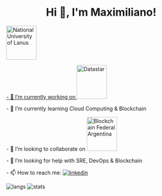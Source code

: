 <h1 align="center">Hi 👋, I'm Maximiliano!</h1>

<p>
  <a href="http://www.unla.edu.ar/" target="_blank" alt="National University of Lanus"><img src="http://www.unla.edu.ar/images/logo_web.jpg" width="80" height="90" alt="National University of Lanus">
</p>

<p>
- 🔭 I’m currently working on <a href="http://www.datastar.com.ar/" target="_blank" alt="Datastar"><img src="http://www.datastar.com.ar/wp-content/themes/datastar/images/logo.png" width="80" height="90" alt="Datastar">
</a>
</p>

<p>  
- 🌱 I’m currently learning Cloud Computing & Blockchain
</p>

<p>  
- 👯 I’m looking to collaborate on <a href="https://bfa.ar/" target="_blank" alt="Blockchain Federal Argentina"><img src="https://bfa.ar/themes/bfa/logo.svg?style=for-the-badge" alt="Blockchain Federal Argentina" width="80" height="90"> 
</a>
</p>

<p>  
- 🤔 I’m looking for help with SRE, DevOps & Blockchain 
</p>

<p>
- 📫 How to reach me:  <a href="https://www.linkedin.com/in/maximiliano-gregorio-pizarro-consultor-it"><img src="https://img.shields.io/badge/LinkedIn-0077B5?style=for-the-badge&logo=linkedin&logoColor=white" alt="linkedin">
</a>
</p>

<p>
  <img src="https://github-readme-stats.vercel.app/api/top-langs/?username=maximilianoPizarro&theme=dark&count_private=true&show_icons=true" alt="langs">
  <img src="https://github-readme-stats.vercel.app/api?username=maximilianoPizarro&show_icons=true&theme=dark&count_private=true&show_icons=true" alt="stats">
</p>

